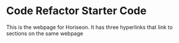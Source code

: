 # Code Refactor Starter Code
This is the webpage for Horiseon. It has three hyperlinks that link to sections on the same webpage